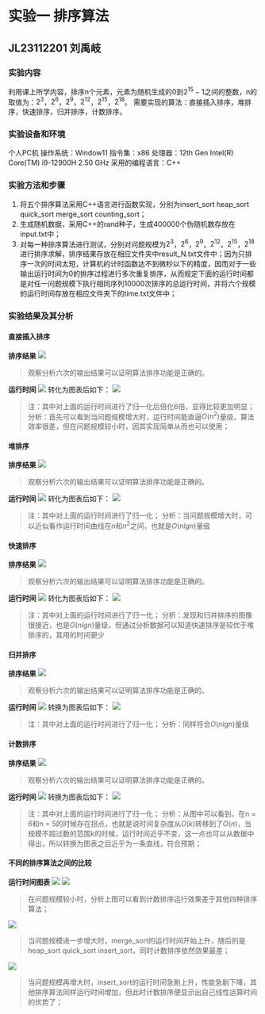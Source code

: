 # 实验一 排序算法
## JL23112201 刘禹岐
### 实验内容
利用课上所学内容，排序n个元素，元素为随机生成的$0$到$2^{15}-1$之间的整数，n的取值为：$2^{3}$，$2^{6}$，$2^{9}$，$2^{12}$，$2^{15}$，$2^{18}$。
需要实现的算法：直接插入排序，堆排序，快速排序，归并排序，计数排序。
### 实验设备和环境
个人PC机
操作系统：Window11
指令集：x86
处理器：12th Gen Intel(R) Core(TM) i9-12900H   2.50 GHz
采用的编程语言：C++
### 实验方法和步骤
1. 将五个排序算法采用C++语言进行函数实现，分别为insert_sort heap_sort quick_sort merge_sort counting_sort；
2. 生成随机数据，采用C++的rand种子，生成400000个伪随机数存放在input.txt中；
3. 对每一种排序算法进行测试，分别对问题规模为$2^{3}$，$2^{6}$，$2^{9}$，$2^{12}$，$2^{15}$，$2^{18}$进行排序求解，排序结果存放在相应文件夹中result_N.txt文件中；因为只排序一次的时间太短，计算机的计时函数达不到微秒以下的精度，因而对于一些输出运行时间为0的排序过程进行多次重复排序，从而规定下面的运行时间都是对任一问题规模下执行相同序列10000次排序的总运行时间，并将六个规模的运行时间存放在相应文件夹下的time.txt文件中；
### 实验结果及其分析
#### 直接插入排序
**排序结果**
![](images/2023-12-23-16-58-49.png)
>观察分析六次的输出结果可以证明算法排序功能是正确的。

**运行时间**
![](images/2023-12-23-17-20-53.png)
转化为图表后如下：
![](images/2023-12-23-17-26-54.png)
>注：其中对上面的运行时间进行了归一化后倍化6倍，显得比较更加明显；
分析：首先可以看到当问题规模增大时，运行时间能直逼$O(n^2)$量级，算法效率很差，但在问题规模较小时，因其实现简单从而也可以使用；

#### 堆排序
**排序结果**
![](images/2023-12-23-17-30-21.png)
>观察分析六次的输出结果可以证明算法排序功能是正确的。

**运行时间**
![](images/2023-12-23-17-30-48.png)
转化为图表后如下：
![](images/2023-12-23-17-34-02.png)
>注：其中对上面的运行时间进行了归一化；
分析：当问题规模增大时，可以近似看作运行时间曲线在$n$和$n^2$之间，也就是$O(nlgn)$量级

#### 快速排序
**排序结果**
![](images/2023-12-23-17-37-42.png)
>观察分析六次的输出结果可以证明算法排序功能是正确的。

**运行时间**
![](images/2023-12-23-17-38-04.png)
转化为图表后如下：
![](images/2023-12-23-17-40-36.png)
>注：其中对上面的运行时间进行了归一化；
分析：发现和归并排序的图像很接近，也是$O(nlgn)$量级，但通过分析数据可以知道快速排序是较优于堆排序的，其用的时间更少

#### 归并排序
**排序结果**
![](images/2023-12-23-17-43-25.png)
>观察分析六次的输出结果可以证明算法排序功能是正确的。

**运行时间**
![](images/2023-12-23-17-43-48.png)
转换为图表后如下：
![](images/2023-12-23-18-25-16.png)
>注：其中对上面的运行时间进行了归一化；
分析：同样符合$O(nlgn)$量级

#### 计数排序
**排序结果**
![](images/2023-12-23-18-27-47.png)
>观察分析六次的输出结果可以证明算法排序功能是正确的。

**运行时间**
![](images/2023-12-23-18-28-13.png)
转换为图表后如下：
![](images/2023-12-23-18-30-26.png)
>注：其中对上面的运行时间进行了归一化；
分析：从图中可以看到，在n = 6和n = 5的时候存在拐点，也就是说时间复杂度从$O(k)$转移到了$O(n)$，当规模不超过数的范围k的时候，运行时间近乎不变，这一点也可以从数据中得出，所以转换为图表之后近乎为一条直线，符合预期；

#### 不同的排序算法之间的比较
**运行时间图表**
![](images/2023-12-23-18-41-24.png)
![](images/2023-12-23-18-42-26.png)
>在问题规模较小时，分析上图可以看到计数排序运行效果差于其他四种排序算法；

![](images/2023-12-23-18-45-13.png)
>当问题规模进一步增大时，merge_sort的运行时间开始上升，随后的是heap_sort quick_sort insert_sort，同时计数排序依然效果最差；

![](images/2023-12-23-18-48-36.png)
>当问题规模再增大时，insert_sort的运行时间急剧上升，性能急剧下降，其他排序算法同样运行时间增加，但此时计数排序便显示出自己线性运算时间的优势了；
